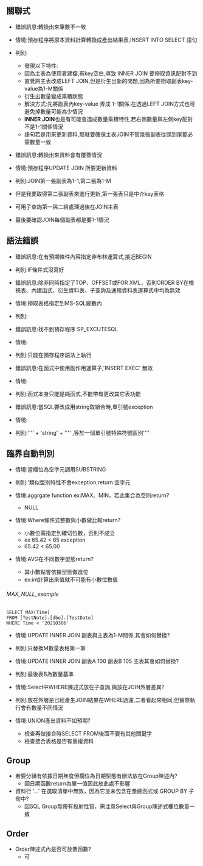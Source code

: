 
## 關聯式
- 錯誤訊息:轉換出來筆數不一致
- 情境:預存程序將原本資料計算轉換成產出結果表,INSERT INTO SELECT 語句
- 判別:
   - 發現以下特性:
   - 因為主表為使用者建檔,有key空白,導致 INNER JOIN 要撈取資訊配對不到
   - 直覺將主表改成LEFT JOIN,但是衍生出新的問題,因為所要撈取副表key-value為1-M關係
   - 衍生出數量變成乘積狀態
   - 解決方式:先將副表內key-value 弄成 1-1關係.在透過LEFT JOIN方式也可避免掉數量可能為少情況
   - **INNER JOIN**也是有可能會造成數量乘積特性,若右側數量與左側key配對不是1-1關係情況
   - 語句若是用來更新資料,那就要確保主表JOIN不管幾張副表從頭到尾都必需數量一致

- 錯誤訊息:轉換出來資料會有覆蓋情況
- 情境:預存程序UPDATE JOIN 所要更新資料
- 判別:JOIN第一張副表為1-1,第二張為1-M
- 但是我要取得第二張副表來進行更新,第一張表只是中介key表格
- 可用子查詢第一與二給處理過後在JOIN主表
- 最後要確認JOIN每個副表都是要1-1情況


## 語法錯誤

- 錯誤訊息:在有預期條件內容指定非布林運算式,接近BEGIN
- 判別:IF條件式沒寫好


- 錯誤訊息:除非同時指定了TOP、OFFSET或FOR XML，否則ORDER BY在檢視表、內建函式、衍生資料表、子查詢及通用資料表運算式中均為無效
- 情境:撈取表格指定到MS-SQL變數內
- 判別:

- 錯誤訊息:找不到預存程序 SP_EXCUTESQL
- 情境:
- 判別:只能在預存程序語法上執行

- 錯誤訊息:在函式中使用副作用運算子,'INSERT EXEC' 無效
- 情境:
- 判別:函式本身只能是純函式,不能帶有更改其它表功能


- 錯誤訊息:當SQL要改成用string取組合時,單引號exception
- 情境:
- 判別:'''' + 'string' + '''' ,等於一個單引號特殊符號區別''''



## 臨界自動判別

- 情境:當欄位為空字元調用SUBSTRING
- 判別:'類似型別特性不會exception,return 空字元

- 情境:aggrgate function ex:MAX、MIN，若此集合為空則return?
  - NULL

- 情境:Where條件式整數與小數做比較return?
  - 小數位需指定到確切位數，否則不成立
  - ex 65.42 < 65 exception
  - 65.42 < 65.00

- 情境:AVG在不同數字型態return?
  - 其小數點會依據型態做進位
  - ex:int計算出來值就不可能有小數位數值 

###### MAX_NULL_example
```
SELECT MAX(Time)
FROM [TestNote].[dbo].[TestDate]
WHERE Time < '20210306'
```

- 情境:UPDATE INNER JOIN 副表與主表為1-M關係,其會如何替換?
- 判別:只替換M數量表格第一筆

- 情境:UPDATE INNER JOIN 副表A 100 副表B 105 主表其會如何替換?
- 判別:最後表B為數量基準

- 情境:Select中WHERE陳述式放在子查詢,與放在JOIN外層差異?
- 判別:放在外層是已經產生JOIN結果在WHERE過濾,二者看起來相同,但實際執行會有數量不同情況

- 情境:UNION產出資料不如預期?
  - 檢查再做接合時SELECT FROM後面不要有其他關鍵字
  - 檢查接合表格是否有重複資料



## Group
- 若要分組有依據日期年度但欄位為日期型態有辦法放在Group陳述內?
  - 因日期函數return為單一值因此放此處不影響
- 資料行 '...' 在選取清單中無效，因為它並未包含在彙總函式或 GROUP BY 子句中?
  - 因SQL Group無帶有投射性質，需注意Select與Group陳述式欄位數量一致 
## Order
- Order陳述式內是否可放置函數?
  - 可 

